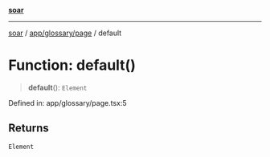 [**soar**](../../../../README.md)

***

[soar](../../../../modules.md) / [app/glossary/page](../README.md) / default

# Function: default()

> **default**(): `Element`

Defined in: app/glossary/page.tsx:5

## Returns

`Element`
